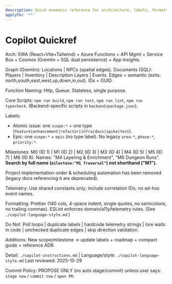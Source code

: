 ```yaml
---
description: Quick mnemonic reference for architecture, labels, formatting
applyTo: '**'
---
```


# Copilot Quickref

Arch: SWA (React+Vite+Tailwind) + Azure Functions + API Mgmt + Service Bus + Cosmos (Gremlin + SQL dual persistence) + App Insights.

Graph (Gremlin): Locations | NPCs (spatial edges). Documents (SQL): Players | Inventory | Description Layers | Events. Edges = semantic (exits: north,south,east,west,up,down,in,out). IDs = GUID.

Function Naming: Http<VerbNoun>, Queue<ProcessThing>. Stateless, single purpose.

Core Scripts: `npm run build`, `npm run test`, `npm run lint`, `npm run typecheck`. (Backend-specific scripts in `backend/package.json`).

Labels:

-   Atomic issue: one `scope:*` + one type (`feature|enhancement|refactor|infra|docs|spike|test`).
-   Epic: one `scope:*` + `epic` (no type label).
    No legacy `area:*`, `phase-*`, `priority:*`.

Milestones: M0 (ID 1) | M1 (ID 2) | M2 (ID 3) | M3 (ID 4) | M4 (ID 5) | M5 (ID 7) | M6 (ID 8). Names: "M4 Layering & Enrichment", "M6 Dungeon Runs". **Search by full name (`milestone:"M1 Traversal"`) not shorthand ("M1").**

Project implementation-order & scheduling automation has been removed (legacy docs referencing it are deprecated).

Telemetry: Use shared constants only; include correlation IDs; no ad-hoc event names.

Formatting: Prettier (140 cols, 4-space indent, single quotes, no semicolons, no trailing commas). ESLint enforces domain/a11y/telemetry rules. (See `./copilot-language-style.md`.)

Do Not: Poll loops | duplicate labels | hardcode telemetry strings | lore walls in code | unchecked duplicate edges | skip direction validation.

Additions: New scope/milestone → update labels + roadmap + compact guide + reference ADR.

Detail: `./copilot-instructions.md` | Language/style: `./copilot-language-style.md`
Last reviewed: 2025-10-29

Commit Policy: PROPOSE ONLY (no auto stage/commit) unless user says: `stage now` / `commit now` / `open PR`.
